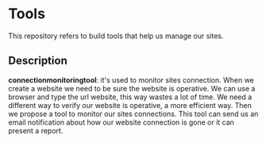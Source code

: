 Tools
===========
This repository refers to build tools that help us manage our sites.

Description
-------------
**connectionmonitoringtool**: it's used to monitor sites connection.
When we create a website we need to be sure the website is operative.
We can use a browser and type the url website,
this way wastes a lot of time.
We need a different way to verify our website is operative, a more efficient way.
Then we propose a tool to monitor our sites connections.
This tool can send us an email notification about how our website connection is gone
or it can present a report.
